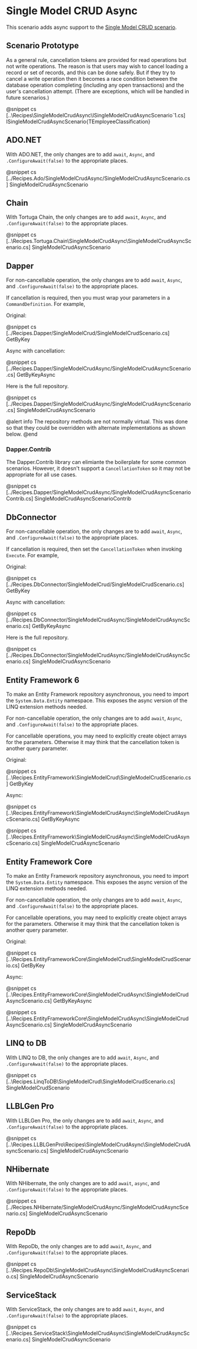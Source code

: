 ﻿# Single Model CRUD Async

This scenario adds async support to the [Single Model CRUD scenario](SingleModelCrud.htm).

## Scenario Prototype

As a general rule, cancellation tokens are provided for read operations but not write operations. The reason is that users may wish to cancel loading a record or set of records, and this can be done safely. But if they try to cancel a write operation then it becomes a race condition between the database operation completing (including any open transactions) and the user's cancellation attempt. (There are exceptions, which will be handled in future scenarios.)

@snippet cs [..\Recipes\SingleModelCrudAsync\ISingleModelCrudAsyncScenario`1.cs] ISingleModelCrudAsyncScenario{TEmployeeClassification}

## ADO.NET

With ADO.NET, the only changes are to add `await`, `Async`, and `.ConfigureAwait(false)` to the appropriate places. 

@snippet cs [../Recipes.Ado/SingleModelCrudAsync/SingleModelCrudAsyncScenario.cs] SingleModelCrudAsyncScenario

## Chain

With Tortuga Chain, the only changes are to add `await`, `Async`, and `.ConfigureAwait(false)` to the appropriate places. 

@snippet cs [..\Recipes.Tortuga.Chain\SingleModelCrudAsync\SingleModelCrudAsyncScenario.cs] SingleModelCrudAsyncScenario

## Dapper

For non-cancellable operation, the only changes are to add `await`, `Async`, and `.ConfigureAwait(false)` to the appropriate places. 

If cancellation is required, then you must wrap your parameters in a `CommandDefinition`. For example,

Original:

@snippet cs [../Recipes.Dapper/SingleModelCrud/SingleModelCrudScenario.cs] GetByKey

Async with cancellation:

@snippet cs [../Recipes.Dapper/SingleModelCrudAsync/SingleModelCrudAsyncScenario.cs] GetByKeyAsync

Here is the full repository.

@snippet cs [../Recipes.Dapper/SingleModelCrudAsync/SingleModelCrudAsyncScenario.cs] SingleModelCrudAsyncScenario

@alert info
The repository methods are not normally virtual. This was done so that they could be overridden with alternate implementations as shown below.
@end

### Dapper.Contrib

The Dapper.Contrib library can elimiante the boilerplate for some common scenarios. However, it doesn't support a `CancellationToken` so it may not be appropriate for all use cases.


@snippet cs [../Recipes.Dapper/SingleModelCrudAsync/SingleModelCrudAsyncScenarioContrib.cs] SingleModelCrudAsyncScenarioContrib

## DbConnector

For non-cancellable operation, the only changes are to add `await`, `Async`, and `.ConfigureAwait(false)` to the appropriate places. 

If cancellation is required, then set the `CancellationToken` when invoking `Execute`. For example,

Original:

@snippet cs [../Recipes.DbConnector/SingleModelCrud/SingleModelCrudScenario.cs] GetByKey

Async with cancellation:

@snippet cs [../Recipes.DbConnector/SingleModelCrudAsync/SingleModelCrudAsyncScenario.cs] GetByKeyAsync

Here is the full repository.

@snippet cs [../Recipes.DbConnector/SingleModelCrudAsync/SingleModelCrudAsyncScenario.cs] SingleModelCrudAsyncScenario

## Entity Framework 6

To make an Entity Framework repository asynchronous, you need to import the `System.Data.Entity` namespace. This exposes the async version of the LINQ extension methods needed. 

For non-cancellable operation, the only changes are to add `await`, `Async`, and `.ConfigureAwait(false)` to the appropriate places. 

For cancellable operations, you may need to explicitly create object arrays for the parameters. Otherwise it may think that the cancellation token is another query parameter.

Original:

@snippet cs [..\Recipes.EntityFramework\SingleModelCrud\SingleModelCrudScenario.cs] GetByKey

Async:

@snippet cs [..\Recipes.EntityFramework\SingleModelCrudAsync\SingleModelCrudAsyncScenario.cs] GetByKeyAsync


@snippet cs [..\Recipes.EntityFramework\SingleModelCrudAsync\SingleModelCrudAsyncScenario.cs] SingleModelCrudAsyncScenario


## Entity Framework Core

To make an Entity Framework repository asynchronous, you need to import the `System.Data.Entity` namespace. This exposes the async version of the LINQ extension methods needed. 

For non-cancellable operation, the only changes are to add `await`, `Async`, and `.ConfigureAwait(false)` to the appropriate places. 

For cancellable operations, you may need to explicitly create object arrays for the parameters. Otherwise it may think that the cancellation token is another query parameter.

Original:

@snippet cs [..\Recipes.EntityFrameworkCore\SingleModelCrud\SingleModelCrudScenario.cs] GetByKey

Async:

@snippet cs [..\Recipes.EntityFrameworkCore\SingleModelCrudAsync\SingleModelCrudAsyncScenario.cs] GetByKeyAsync


@snippet cs [..\Recipes.EntityFrameworkCore\SingleModelCrudAsync\SingleModelCrudAsyncScenario.cs] SingleModelCrudAsyncScenario

## LINQ to DB

With LINQ to DB, the only changes are to add `await`, `Async`, and `.ConfigureAwait(false)` to the appropriate places.

@snippet cs [..\Recipes.LinqToDB\SingleModelCrud\SingleModelCrudScenario.cs] SingleModelCrudScenario

## LLBLGen Pro

With LLBLGen Pro, the only changes are to add `await`, `Async`, and `.ConfigureAwait(false)` to the appropriate places. 

@snippet cs [..\Recipes.LLBLGenPro\Recipes\SingleModelCrudAsync\SingleModelCrudAsyncScenario.cs] SingleModelCrudAsyncScenario


## NHibernate

With NHibernate, the only changes are to add `await`, `async`, and `.ConfigureAwait(false)` to the appropriate places. 

@snippet cs [../Recipes.NHibernate/SingleModelCrudAsync/SingleModelCrudAsyncScenario.cs] SingleModelCrudAsyncScenario

## RepoDb

With RepoDb, the only changes are to add `await`, `Async`, and `.ConfigureAwait(false)` to the appropriate places. 

@snippet cs [..\Recipes.RepoDb\SingleModelCrudAsync\SingleModelCrudAsyncScenario.cs] SingleModelCrudAsyncScenario

## ServiceStack

With ServiceStack, the only changes are to add `await`, `Async`, and `.ConfigureAwait(false)` to the appropriate places. 

@snippet cs [..\Recipes.ServiceStack\SingleModelCrudAsync\SingleModelCrudAsyncScenario.cs] SingleModelCrudAsyncScenario
